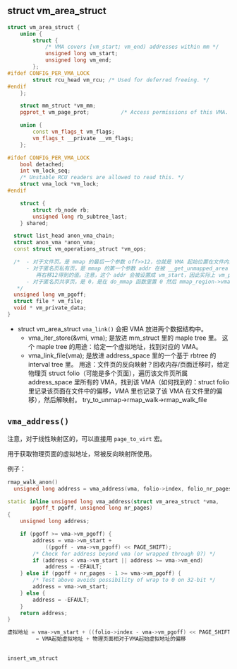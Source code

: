 ## struct vm_area_struct

```cpp
struct vm_area_struct {
	union {
		struct {
			/* VMA covers [vm_start; vm_end) addresses within mm */
			unsigned long vm_start;
			unsigned long vm_end;
		};
#ifdef CONFIG_PER_VMA_LOCK
		struct rcu_head vm_rcu;	/* Used for deferred freeing. */
#endif
	};

	struct mm_struct *vm_mm;
	pgprot_t vm_page_prot;          /* Access permissions of this VMA. */

	union {
		const vm_flags_t vm_flags;
		vm_flags_t __private __vm_flags;
	};

#ifdef CONFIG_PER_VMA_LOCK
	bool detached;
	int vm_lock_seq;
	/* Unstable RCU readers are allowed to read this. */
	struct vma_lock *vm_lock;
#endif

	struct {
		struct rb_node rb;
		unsigned long rb_subtree_last;
	} shared;

  struct list_head anon_vma_chain;
  struct anon_vma *anon_vma;
  const struct vm_operations_struct *vm_ops;

  /*  - 对于文件页。是 mmap 的最后一个参数 off>>12，也就是 VMA 起始位置在文件内的偏移，单位为4KB
      - 对于匿名页私有页。是 mmap 的第一个参数 addr 在被 __get_unmapped_area 调整后，
         再右移12得到的值。注意，这个 addr 会被设置成 vm_start，因此实际上 vm_pgoff==vm_start>>12
      - 对于匿名页共享页。是 0，是在 do_mmap 函数里置 0 然后 mmap_region->vma_set_range 的
   */
  unsigned long vm_pgoff;
  struct file * vm_file;
  void * vm_private_data;
}
```

- struct vm_area_struct
  `vma_link()` 会把 VMA 放进两个数据结构中。
  - vma_iter_store(&vmi, vma); 是放进 mm_struct 里的 maple tree 里。
    这个 maple tree 的用途：给定一个虚拟地址，找到对应的 VMA。
  - vma_link_file(vma); 是放进 address_space 里的一个基于 rbtree 的 interval tree 里。
    用途：文件页的反向映射？回收内存/页面迁移时，给定物理页 struct folio（可能是多个页面），遍历该文件页所属 address_space 里所有的 VMA，找到该 VMA（如何找到的：struct folio 里记录该页面在文件中的偏移，VMA 里也记录了该 VMA 在文件里的偏移），然后解映射。
    try_to_unmap->rmap_walk->rmap_walk_file

## `vma_address()`

注意，对于线性映射区的，可以直接用 `page_to_virt` 宏。

用于获取物理页面的虚拟地址，常被反向映射所使用。

例子：

```cpp
rmap_walk_anon()
  unsigned long address = vma_address(vma, folio->index, folio_nr_pages(folio));

static inline unsigned long vma_address(struct vm_area_struct *vma,
		pgoff_t pgoff, unsigned long nr_pages)
{
	unsigned long address;

	if (pgoff >= vma->vm_pgoff) {
		address = vma->vm_start +
			((pgoff - vma->vm_pgoff) << PAGE_SHIFT);
		/* Check for address beyond vma (or wrapped through 0?) */
		if (address < vma->vm_start || address >= vma->vm_end)
			address = -EFAULT;
	} else if (pgoff + nr_pages - 1 >= vma->vm_pgoff) {
		/* Test above avoids possibility of wrap to 0 on 32-bit */
		address = vma->vm_start;
	} else {
		address = -EFAULT;
	}
	return address;
}

虚拟地址 = vma->vm_start + ((folio->index - vma->vm_pgoff) << PAGE_SHIFT)
         = VMA起始虚拟地址 + 物理页面相对于VMA起始虚拟地址的偏移
```

##

```cpp
insert_vm_struct
```
